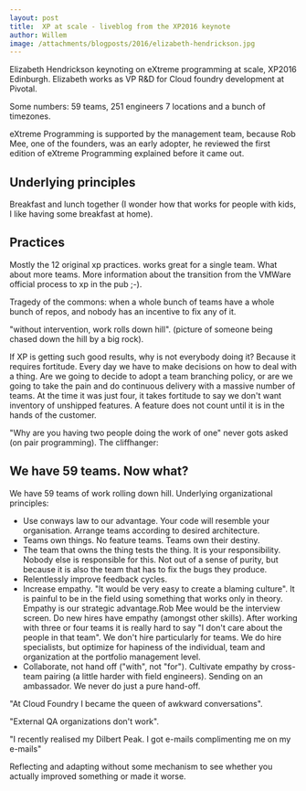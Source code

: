 ```yaml
---
layout: post
title:  XP at scale - liveblog from the XP2016 keynote
author: Willem
image: /attachments/blogposts/2016/elizabeth-hendrickson.jpg
---
```


Elizabeth Hendrickson keynoting on eXtreme programming at scale, XP2016 Edinburgh. Elizabeth works as VP R&D for
Cloud foundry development at Pivotal.

Some numbers: 59 teams, 251 engineers 7 locations and a bunch of timezones.

eXtreme Programming is supported by the management team, because Rob Mee, one of the founders, was an early adopter, he reviewed the first edition of eXtreme Programming explained before it came out.

## Underlying principles

Breakfast and lunch together (I wonder how that works for people with kids, I like having some breakfast at home).

## Practices

Mostly the 12 original xp practices. works great for a single team. What about more teams. More information about the transition from the VMWare official process to xp in the pub ;-).

Tragedy of the commons: when a whole bunch of teams have a whole bunch of repos, and nobody has an incentive to fix any of it.

"without intervention, work rolls down hill". (picture of someone being chased down the hill by a big rock).

If XP is getting such good results, why is not everybody doing it? Because it requires fortitude. Every day we have to make decisions on how to deal with a thing. Are we going to decide to adopt a team branching policy, or are we going to take the pain and do continuous delivery with a massive number of teams. At the time it was just four, it takes fortitude to say we don't want inventory of unshipped features. A feature does not count until it is in the hands of the customer.

"Why are you having two people doing the work of one" never gots asked (on pair programming). The cliffhanger:

## We have 59 teams. Now what?

We have 59 teams of work rolling down hill. Underlying organizational principles:

- Use conways law to our advantage. Your code will resemble your organisation. Arrange teams according to desired architecture.
- Teams own things. No feature teams. Teams own their destiny.
- The team that owns the thing tests the thing. It is your responsibility. Nobody else is responsible for this. Not out of a sense of purity, but because it is also the team that has to fix the bugs they produce.
- Relentlessly improve feedback cycles.
- Increase empathy. "It would be very easy to create a blaming culture". It is painful to be in the field using something that works only in theory. Empathy is our strategic advantage.Rob Mee would be the interview screen. Do
new hires have empathy (amongst other skills). After working with three or four teams it is really hard to say "I don't care about the people in that team". We don't hire particularly for teams. We do hire specialists, but optimize for hapiness of the individual, team and organization at the portfolio management level.
- Collaborate, not hand off ("with", not "for").
  Cultivate empathy by cross-team pairing (a little harder with field engineers). Sending on an ambassador. We never do just a pure hand-off.


"At Cloud Foundry I became the queen of awkward conversations".

"External QA organizations don't work".

"I recently realised my Dilbert Peak. I got e-mails complimenting me on my e-mails"

Reflecting and adapting without some mechanism to see whether you actually improved something or made it worse.
